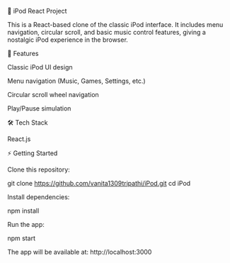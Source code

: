 🎵 iPod React Project

This is a React-based clone of the classic iPod interface.
It includes menu navigation, circular scroll, and basic music control features, giving a nostalgic iPod experience in the browser.

🚀 Features

Classic iPod UI design

Menu navigation (Music, Games, Settings, etc.)

Circular scroll wheel navigation

Play/Pause simulation

🛠️ Tech Stack

React.js

⚡ Getting Started

Clone this repository:

git clone https://github.com/vanita1309tripathi/iPod.git
cd iPod

Install dependencies:

npm install

Run the app:

npm start

The app will be available at: http://localhost:3000
